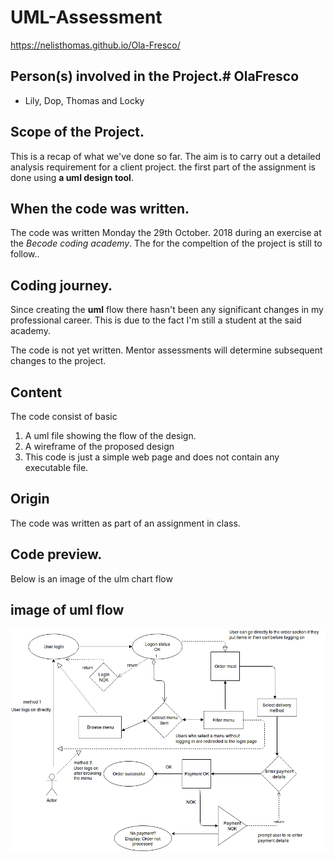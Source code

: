 # UML-Assessment
https://nelisthomas.github.io/Ola-Fresco/


## Person(s) involved in the Project.# OlaFresco


- Lily, Dop, Thomas and Locky 

## Scope of the Project.

This is a recap of what we've done so far. The aim is to carry out a detailed analysis requirement for a client project. the first part of the assignment is done using **a uml design  tool**.

## When the code was written.

The code was written Monday the 29th October. 2018 during an exercise at the _Becode coding academy_. The for the compeltion of the project is still to follow..
 
## Coding journey.

Since creating the **uml** flow there hasn't been any significant changes in my professional career. This is due to the fact I'm still a student at the said academy.

The code is not yet written. Mentor assessments will determine subsequent changes to the project. 

## Content

The code consist of basic 
1. A uml file showing the flow of the design.
2. A wireframe of the proposed design
3. This code is just a simple web page and does not contain any executable file.

## Origin

The code was written as part of an assignment in class.

## Code preview.

 Below is an image of the ulm chart flow

## image of uml flow

![Screenshot](UML.png)

